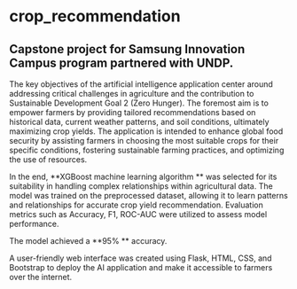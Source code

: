 # crop_recommendation

## Capstone project for Samsung Innovation Campus program partnered with UNDP.

The key objectives of the artificial intelligence application center around addressing critical challenges in agriculture and the contribution to Sustainable Development Goal 2 (Zero Hunger). The
foremost aim is to empower farmers by providing tailored recommendations based on historical data, current weather patterns, and soil conditions, ultimately maximizing crop yields. The application is
intended to enhance global food security by assisting farmers in choosing the most suitable crops for their specific conditions, fostering sustainable farming practices, and optimizing the use of resources.

In the end, **XGBoost machine learning algorithm ** was selected for its suitability in handling complex relationships within agricultural data. The model was trained on the preprocessed dataset, allowing it to learn patterns and relationships for accurate crop yield recommendation. Evaluation metrics such as Accuracy, F1, ROC-AUC were utilized to assess model performance. 

The model achieved a **95% ** accuracy.

A user-friendly web interface was created using Flask, HTML, CSS, and Bootstrap to deploy the AI application and make it accessible to farmers over the internet.

